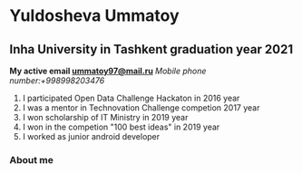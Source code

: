 # Yuldosheva Ummatoy
## Inha University in Tashkent graduation year 2021
**My active email ummatoy97@mail.ru**
*Mobile phone number:+998998203476*
1. I participated Open Data Challenge Hackaton in 2016 year
2. I was a mentor in Technovation Challenge competion 2017 year
3. I won scholarship of IT Ministry in 2019 year
4. I won in the competion "100 best ideas" in 2019 year
5. I worked as junior android developer
### About me

